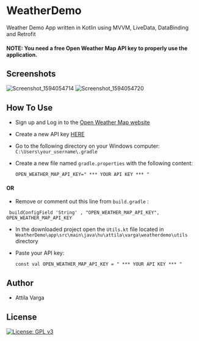 # WeatherDemo
Weather Demo App written in Kotlin using MVVM, LiveData, DataBinding and Retrofit

#### NOTE: You need a free Open Weather Map API key to properly use the application.


## Screenshots
![Screenshot_1594054714](https://user-images.githubusercontent.com/67831641/86619413-ce0cf780-bfba-11ea-8df5-b0ef1314aba8.png)
![Screenshot_1594054720](https://user-images.githubusercontent.com/67831641/86619419-d06f5180-bfba-11ea-9bcb-8aa7127c4937.png)


## How To Use
* Sign up and Log in to the [Open Weather Map website](https://home.openweathermap.org)
* Create a new API key [HERE](https://home.openweathermap.org/api_keys)
* Go to the following directory on your Windows computer:
`C:\Users\your_username\.gradle`
* Create a new file named `gradle.properties` with the following content:

  ```
  OPEN_WEATHER_MAP_API_KEY=" *** YOUR API KEY *** "
  ```

#### OR
* Remove or comment out this line from `build.gradle` :
 ```
  buildConfigField 'String' , "OPEN_WEATHER_MAP_API_KEY", OPEN_WEATHER_MAP_API_KEY
  ```

* In the downloaded project open the `Utils.kt` file located in `WeatherDemo\app\src\main\java\hu\attila\varga\weatherdemo\utils` directory
* Paste your API key:

  ```
  const val OPEN_WEATHER_MAP_API_KEY = " *** YOUR API KEY *** "
  ```

## Author
* Attila Varga
## License
[![License: GPL v3](https://img.shields.io/badge/License-GPLv3-blue.svg)](https://www.gnu.org/licenses/gpl-3.0)
